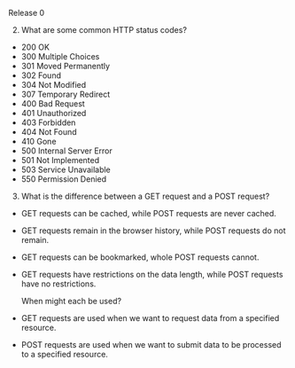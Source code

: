 Release 0

2. What are some common HTTP status codes?
- 200 OK
- 300 Multiple Choices
- 301 Moved Permanently
- 302 Found 
- 304 Not Modified
- 307 Temporary Redirect
- 400 Bad Request
- 401 Unauthorized
- 403 Forbidden
- 404 Not Found
- 410 Gone
- 500 Internal Server Error
- 501 Not Implemented
- 503 Service Unavailable
- 550 Permission Denied 

3. What is the difference between a GET request and a POST request?
- GET requests can be cached, while POST requests are never cached.
- GET requests remain in the browser history, while POST requests do not remain.
- GET requests can be bookmarked, whole POST requests cannot.
-  GET requests have restrictions on the data length, while POST requests have no restrictions.

   When might each be used?
- GET requests are used when we want to request data from a specified resource.
- POST requests are used when we want to submit data to be processed to a specified resource.  

